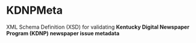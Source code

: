 # KDNPMeta
XML Schema Definition (XSD) for validating **Kentucky Digital Newspaper Program (KDNP) newspaper issue metadata**
